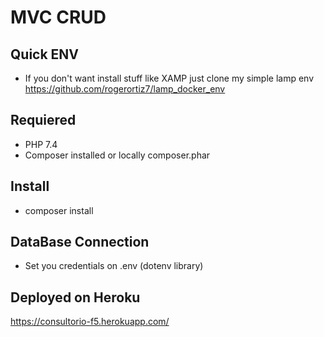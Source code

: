 # MVC CRUD

## Quick ENV
 - If you don't want install stuff like XAMP just clone my simple lamp env https://github.com/rogerortiz7/lamp_docker_env

## Requiered

- PHP 7.4
- Composer installed or locally composer.phar

## Install

- composer install

## DataBase Connection

- Set you credentials on .env  (dotenv library)

## Deployed on Heroku

https://consultorio-f5.herokuapp.com/ 




